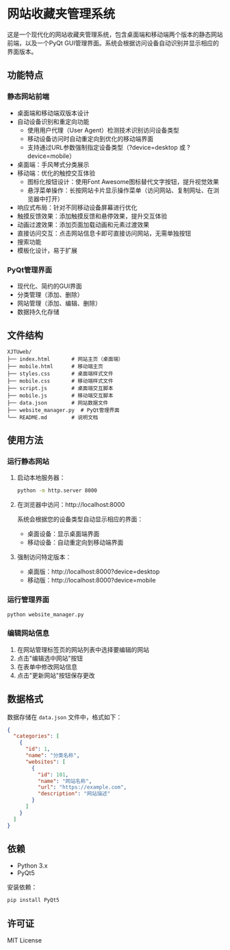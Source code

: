# 网站收藏夹管理系统

这是一个现代化的网站收藏夹管理系统，包含桌面端和移动端两个版本的静态网站前端，以及一个PyQt GUI管理界面。系统会根据访问设备自动识别并显示相应的界面版本。

## 功能特点

### 静态网站前端
- 桌面端和移动端双版本设计
- 自动设备识别和重定向功能
  - 使用用户代理（User Agent）检测技术识别访问设备类型
  - 移动设备访问时自动重定向到优化的移动端界面
  - 支持通过URL参数强制指定设备类型（?device=desktop 或 ?device=mobile）
- 桌面端：手风琴式分类展示
- 移动端：优化的触控交互体验
  - 图标化按钮设计：使用Font Awesome图标替代文字按钮，提升视觉效果
  - 悬浮菜单操作：长按网站卡片显示操作菜单（访问网站、复制网址、在浏览器中打开）
- 响应式布局：针对不同移动设备屏幕进行优化
- 触摸反馈效果：添加触摸反馈和悬停效果，提升交互体验
- 动画过渡效果：添加页面加载动画和元素过渡效果
- 直接访问交互：点击网站信息卡即可直接访问网站，无需单独按钮
- 搜索功能
- 模板化设计，易于扩展

### PyQt管理界面
- 现代化、简约的GUI界面
- 分类管理（添加、删除）
- 网站管理（添加、编辑、删除）
- 数据持久化存储

## 文件结构

```
XJTUweb/
├── index.html       # 网站主页（桌面端）
├── mobile.html      # 移动端主页
├── styles.css       # 桌面端样式文件
├── mobile.css       # 移动端样式文件
├── script.js        # 桌面端交互脚本
├── mobile.js        # 移动端交互脚本
├── data.json        # 网站数据文件
├── website_manager.py  # PyQt管理界面
└── README.md        # 说明文档
```

## 使用方法

### 运行静态网站

1. 启动本地服务器：
   ```bash
   python -m http.server 8000
   ```

2. 在浏览器中访问：http://localhost:8000

   系统会根据您的设备类型自动显示相应的界面：
   - 桌面设备：显示桌面端界面
   - 移动设备：自动重定向到移动端界面

3. 强制访问特定版本：
   - 桌面版：http://localhost:8000?device=desktop
   - 移动版：http://localhost:8000?device=mobile

### 运行管理界面

```bash
python website_manager.py
```

### 编辑网站信息

1. 在网站管理标签页的网站列表中选择要编辑的网站
2. 点击"编辑选中网站"按钮
3. 在表单中修改网站信息
4. 点击"更新网站"按钮保存更改

## 数据格式

数据存储在 `data.json` 文件中，格式如下：

```json
{
  "categories": [
    {
      "id": 1,
      "name": "分类名称",
      "websites": [
        {
          "id": 101,
          "name": "网站名称",
          "url": "https://example.com",
          "description": "网站描述"
        }
      ]
    }
  ]
}
```

## 依赖

- Python 3.x
- PyQt5

安装依赖：
```bash
pip install PyQt5
```

## 许可证

MIT License